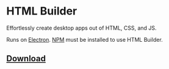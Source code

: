 # HTML Builder
Effortlessly create desktop apps out of HTML, CSS, and JS.

Runs on [Electron](https://github.com/electron/electron). [NPM](https://www.npmjs.com/) must be installed to use HTML Builder.

## [Download](https://github.com/yikuansun/html-builder/releases)
